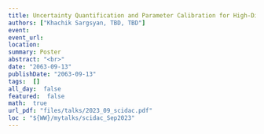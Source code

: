 ```yaml
---
title: Uncertainty Quantification and Parameter Calibration for High-Dimensional Output Fields of Earth System Models
authors: ["Khachik Sargsyan, TBD, TBD"]
event: 
event_url: 
location: 
summary: Poster
abstract: "<br>"
date: "2063-09-13"
publishDate: "2063-09-13"
tags:  []
all_day:  false
featured:  false
math:  true
url_pdf: "files/talks/2023_09_scidac.pdf"
loc : "${WW}/mytalks/scidac_Sep2023"
---
```


